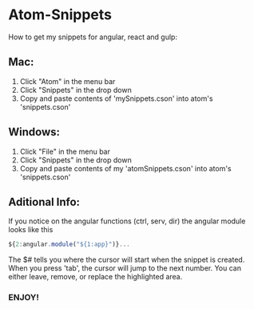 # Atom-Snippets
How to get my snippets for angular, react and gulp:

## Mac:
1. Click "Atom" in the menu bar
2. Click "Snippets" in the drop down
3. Copy and paste contents of 'mySnippets.cson' into atom's 'snippets.cson'

## Windows:
1. Click "File" in the menu bar
2. Click "Snippets" in the drop down
3. Copy and paste contents of my 'atomSnippets.cson' into atom's 'snippets.cson'

## Aditional Info:
If you notice on the angular functions (ctrl, serv, dir) the angular module looks like this
```javascript
${2:angular.module("${1:app}")}...
```

The $# tells you where the cursor will start when the snippet is created. When you press 'tab', the cursor will jump to the next number. You can either leave, remove, or replace the highlighted area.


### ENJOY!
